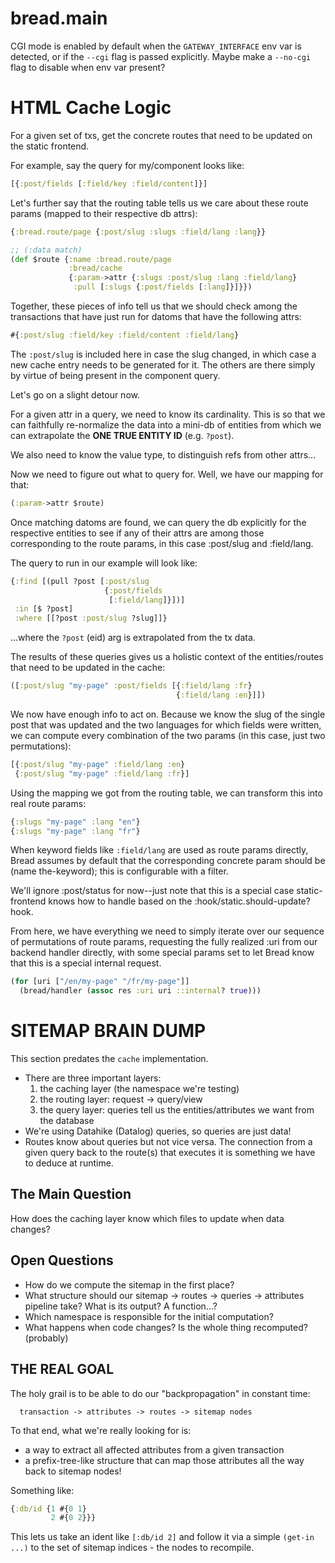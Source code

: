 # bread.main

CGI mode is enabled by default when the `GATEWAY_INTERFACE` env var is detected, or if the `--cgi` flag is passed explicitly. Maybe make a `--no-cgi` flag to disable when env var present?

# HTML Cache Logic

For a given set of txs, get the concrete routes that need to be updated on the static frontend.

For example, say the query for my/component looks like:

```clojure
[{:post/fields [:field/key :field/content]}]
```

Let's further say that the routing table tells us we care about these route params (mapped to their respective db attrs):

```clojure
{:bread.route/page {:post/slug :slugs :field/lang :lang}}
```

```clojure
;; (:data match)
(def $route {:name :bread.route/page
             :bread/cache
             {:param->attr {:slugs :post/slug :lang :field/lang}
              :pull [:slugs {:post/fields [:lang]}]}})
```

Together, these pieces of info tell us that we should check among the transactions that have just run for datoms that have the following attrs:

```clojure
#{:post/slug :field/key :field/content :field/lang}
```

The `:post/slug` is included here in case the slug changed, in which case a new cache entry needs to be generated for it. The others are there simply by virtue of being present in the component query.

Let's go on a slight detour now.

For a given attr in a query, we need to know its cardinality. This is so that we can faithfully re-normalize the data into a mini-db of entities from which we can extrapolate the **ONE TRUE ENTITY ID** (e.g. `?post`).

We also need to know the value type, to distinguish refs from other attrs...

Now we need to figure out what to query for. Well, we have our mapping for that:

```clojure
(:param->attr $route)
```

Once matching datoms are found, we can query the db explicitly for the respective entities to see if any of their attrs are among those corresponding to the route params, in this case :post/slug and :field/lang.

The query to run in our example will look like:

```clojure
{:find [(pull ?post [:post/slug
                     {:post/fields
                      [:field/lang]}])]
 :in [$ ?post]
 :where [[?post :post/slug ?slug]]}
```

...where the `?post` (eid) arg is extrapolated from the tx data.

The results of these queries gives us a holistic context of the entities/routes that need to be updated in the cache:

```clojure
([:post/slug "my-page" :post/fields [{:field/lang :fr}
                                     {:field/lang :en}]])
```

We now have enough info to act on. Because we know the slug of the single post that was updated and the two languages for which fields were written, we can compute every combination of the two params (in this case, just two permutations):

```clojure
[{:post/slug "my-page" :field/lang :en}
 {:post/slug "my-page" :field/lang :fr}]
```

Using the mapping we got from the routing table, we can transform this into real route params:

```clojure
{:slugs "my-page" :lang "en"}
{:slugs "my-page" :lang "fr"}
```

When keyword fields like `:field/lang` are used as route params directly, Bread assumes by default that the corresponding concrete param should be (name the-keyword); this is configurable with a filter.

We'll ignore :post/status for now--just note that this is a special case static-frontend knows how to handle based on the :hook/static.should-update? hook.

From here, we have everything we need to simply iterate over our sequence of permutations of route params, requesting the fully realized :uri from our backend handler directly, with some special params set to let Bread know that this is a special internal request.

```clojure
(for [uri ["/en/my-page" "/fr/my-page"]]
  (bread/handler (assoc res :uri uri ::internal? true)))
```

# SITEMAP BRAIN DUMP

This section predates the `cache` implementation.

* There are three important layers:
  1. the caching layer (the namespace we're testing)
  2. the routing layer: request -> query/view
  3. the query layer: queries tell us the entities/attributes we want from
     the database
* We're using Datahike (Datalog) queries, so queries are just data!
* Routes know about queries but not vice versa. The connection from a given
  query back to the route(s) that executes it is something we have to deduce
  at runtime.

## The Main Question

How does the caching layer know which files to update when data changes?

## Open Questions

* How do we compute the sitemap in the first place?
* What structure should our sitemap -> routes -> queries -> attributes
  pipeline take? What is its output? A function...?
* Which namespace is responsible for the initial computation?
* What happens when code changes? Is the whole thing recomputed? (probably)

## THE REAL GOAL

The holy grail is to be able to do our "backpropagation" in constant time:

```
  transaction -> attributes -> routes -> sitemap nodes
```

To that end, what we're really looking for is:

* a way to extract all affected attributes from a given transaction
* a prefix-tree-like structure that can map those attributes all the way
  back to sitemap nodes!

Something like:

```clojure
{:db/id {1 #{0 1}
         2 #{0 2}}}
```

This lets us take an ident like `[:db/id 2]` and follow it via a simple
`(get-in ...)` to the set of sitemap indices - the nodes to recompile.
